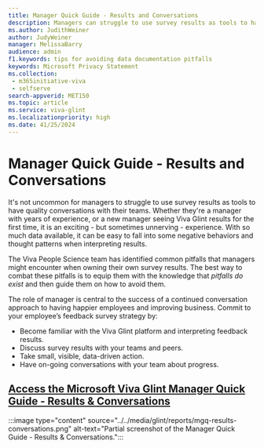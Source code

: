 ```yaml
---
title: Manager Quick Guide - Results and Conversations
description: Managers can struggle to use survey results as tools to have quality conversations with their teams. Whether they're a manager with years of experience, or a new manager seeing Viva Glint results for the first time, it is an exciting - but sometimes unnerving - experience. 
ms.author: JudithWeiner
author: JudyWeiner
manager: MelissaBarry
audience: admin
f1.keywords: tips for avoiding data documentation pitfalls
keywords: Microsoft Privacy Statement 
ms.collection: 
 - m365initiative-viva
 - selfserve
search-appverid: MET150
ms.topic: article
ms.service: viva-glint
ms.localizationpriority: high
ms.date: 41/25/2024
---
```


# Manager Quick Guide - Results and Conversations

It's not uncommon for managers to struggle to use survey results as tools to have quality conversations with their teams. Whether they're a manager with years of experience, or a new manager seeing Viva Glint results for the first time, it is an exciting - but sometimes unnerving - experience. With so much data available, it can be easy to fall into some negative behaviors and thought patterns when interpreting results.

The Viva People Science team has identified common pitfalls that managers might encounter when owning their own survey results. The best way to combat these pitfalls is to equip them with the knowledge that *pitfalls do exist* and then guide them on how to avoid them.

The role of manager is central to the success of a continued conversation approach to having happier employees and improving business. Commit to your employee’s feedback survey strategy by:

- Become familiar with the Viva Glint platform and interpreting feedback results.
- Discuss survey results with your teams and peers.
- Take small, visible, data-driven action.
- Have on-going conversations with your team about progress.

## [Access the Microsoft Viva Glint Manager Quick Guide - Results & Conversations](https://go.microsoft.com/fwlink/?linkid=2269530)

:::image type="content" source="../../media/glint/reports/mgq-results-conversations.png" alt-text="Partial screenshot of the Manager Quick Guide - Results & Conversations.":::


